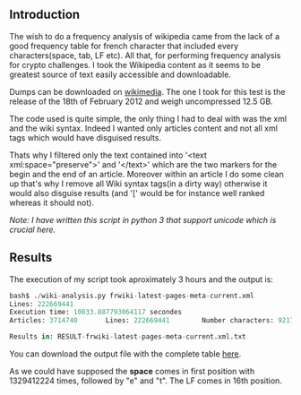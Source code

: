 Introduction
------------

The wish to do a frequency analysis of wikipedia came from the lack of a good frequency table for french character that included every characters(space, tab, LF etc). All that, for performing frequency analysis for crypto challenges.
I took the Wikipedia content as it seems to be greatest source of text easily accessible and downloadable.

Dumps can be downloaded on [wikimedia](http://dumps.wikimedia.org/frwiki/latest/). The one I took for this test is the release of the 18th of February 2012 and weigh uncompressed 12.5 GB.


The code used is quite simple, the only thing I had to deal with was the xml and the wiki syntax. Indeed I wanted only articles content and not all xml tags which would have disguised results.

Thats why I filtered only the text contained into '&lt;text xml:space="preserve"&gt;' and '&lt;/text&gt;' which are the two markers for the begin and the end of an article. Moreover within an article I do some clean up that's why I remove all Wiki syntax tags(in a dirty way) otherwise it would also disguise results (and '[' would be for instance well ranked whereas it should not).

_Note: I have written this script in python 3 that support unicode which is crucial here._



Results
-------


The execution of my script took aproximately 3 hours and the output is:
``` python
bash$ ./wiki-analysis.py frwiki-latest-pages-meta-current.xml
Lines: 222669441
Execution time: 10033.887793064117 secondes                                                                                  
Articles: 3714740       Lines: 222669441        Number characters: 9217905119   Different characters: 27605

Results in: RESULT-frwiki-latest-pages-meta-current.xml.txt
```

You can download the output file with the complete table [here](https://github.com/RobinDavid/Python-programs/blob/master/wikipedia_frequency_analysis/RESULT-frwiki-latest-pages-meta-current.xml.txt).

As we could have supposed the **space** comes in first position with 1329412224 times, followed by "e" and "t". The LF comes in 16th position.
